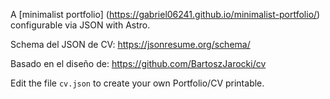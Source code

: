 A [minimalist portfolio] (https://gabriel06241.github.io/minimalist-portfolio/) configurable via JSON with Astro.


Schema del JSON de CV:
https://jsonresume.org/schema/

Basado en el diseño de:
https://github.com/BartoszJarocki/cv

Edit the file `cv.json` to create your own Portfolio/CV printable. 
